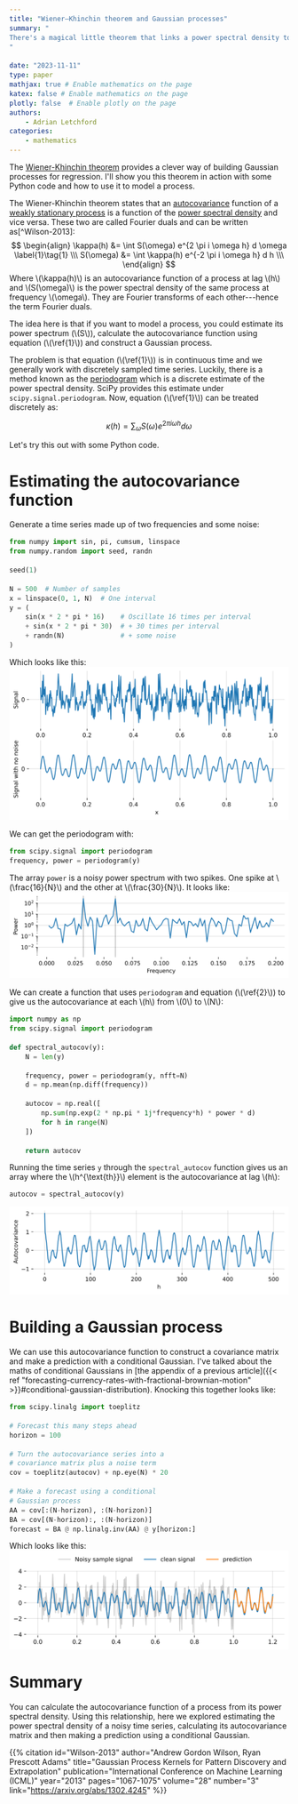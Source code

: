 ```yaml
---
title: "Wiener–Khinchin theorem and Gaussian processes"
summary: "
There's a magical little theorem that links a power spectral density to the autocovariance function. You can use this to quickly estimate Gaissian processes and model periodic time series.
"

date: "2023-11-11"
type: paper
mathjax: true # Enable mathematics on the page
katex: false # Enable mathematics on the page
plotly: false  # Enable plotly on the page
authors:
    - Adrian Letchford
categories:
    - mathematics
---
```


The [Wiener-Khinchin theorem](https://en.wikipedia.org/wiki/Wiener%E2%80%93Khinchin_theorem) provides a clever way of building Gaussian processes for regression. I'll show you this theorem in action with some Python code and how to use it to model a process.

 The Wiener-Khinchin theorem states that an [autocovariance](https://en.wikipedia.org/wiki/Autocovariance) function of a [weakly stationary process](https://en.wikipedia.org/wiki/Stationary_process#Weak_or_wide-sense_stationarity) is a function of the [power spectral density](https://en.wikipedia.org/wiki/Spectral_density) and vice versa. These two are called Fourier duals and can be written as[^Wilson-2013]:
$$
\begin{align}
\kappa(h) &= \int S(\omega) e^{2 \pi i \omega h} d \omega \label{1}\tag{1} \\\
S(\omega) &= \int \kappa(h) e^{-2 \pi i \omega h} d h \\\
\end{align}
$$
Where \\(\kappa(h)\\) is an autocovariance function of a process at lag \\(h\\) and \\(S(\omega)\\) is the power spectral density of the same process at frequency \\(\omega\\). They are Fourier transforms of each other---hence the term Fourier duals.

The idea here is that if you want to model a process, you could estimate its power spectrum (\\(S\\)), calculate the autocovariance function using equation (\\(\ref{1}\\)) and construct a Gaussian process.

The problem is that equation (\\(\ref{1}\\)) is in continuous time and we generally work with discretely sampled time series. Luckily, there is a method known as the [periodogram](https://en.wikipedia.org/wiki/Periodogram) which is a discrete estimate of the power spectral density. SciPy provides this estimate under `scipy.signal.periodogram`. Now, equation (\\(\ref{1}\\)) can be treated discretely as:

$$
\kappa(h) = \sum_{\omega} S(\omega) e^{2 \pi i \omega h} d \omega  \label{2}\tag{2}
$$


Let's try this out with some Python code.

# Estimating the autocovariance function

Generate a time series made up of two frequencies and some noise:
```python
from numpy import sin, pi, cumsum, linspace
from numpy.random import seed, randn

seed(1)

N = 500  # Number of samples
x = linspace(0, 1, N)  # One interval
y = (
    sin(x * 2 * pi * 16)    # Oscillate 16 times per interval
    + sin(x * 2 * pi * 30)  # + 30 times per interval
    + randn(N)              # + some noise
)
```

Which looks like this:
![](series.svg)

We can get the periodogram with:
```python
from scipy.signal import periodogram
frequency, power = periodogram(y)
```

The array `power` is a noisy power spectrum with two spikes. One spike at \\(\frac{16}{N}\\) and the other at \\(\frac{30}{N}\\). It looks like:
![](periodogram.svg)

We can create a function that uses `periodogram` and equation (\\(\ref{2}\\)) to give us the autocovariance at each \\(h\\) from \\(0\\) to \\(N\\):
```python
import numpy as np
from scipy.signal import periodogram

def spectral_autocov(y):
    N = len(y)
    
    frequency, power = periodogram(y, nfft=N)
    d = np.mean(np.diff(frequency))
    
    autocov = np.real([
        np.sum(np.exp(2 * np.pi * 1j*frequency*h) * power * d)
        for h in range(N)
    ])

    return autocov
```

Running the time series `y` through the `spectral_autocov` function gives us an array where the \\(h^{\text{th}}\\) element is the autocovariance at lag \\(h\\):
```python
autocov = spectral_autocov(y)
```
![](autocov.svg)

# Building a Gaussian process

We can use this autocovariance function to construct a covariance matrix and make a prediction with a conditional Gaussian. I've talked about the maths of conditional Gaussians in [the appendix of a previous article]({{< ref "forecasting-currency-rates-with-fractional-brownian-motion" >}}#conditional-gaussian-distribution). Knocking this together looks like:
```python
from scipy.linalg import toeplitz

# Forecast this many steps ahead
horizon = 100

# Turn the autocovariance series into a
# covariance matrix plus a noise term
cov = toeplitz(autocov) + np.eye(N) * 20

# Make a forecast using a conditional
# Gaussian process
AA = cov[:(N-horizon), :(N-horizon)]
BA = cov[(N-horizon):, :(N-horizon)]
forecast = BA @ np.linalg.inv(AA) @ y[horizon:]
```
Which looks like this:
![](result.svg)

# Summary

You can calculate the autocovariance function of a process from its power spectral density. Using this relationship, here we explored estimating the power spectral density of a noisy time series, calculating its autocovariance matrix and then making a prediction using a conditional Gaussian. 

{{% citation
    id="Wilson-2013"
    author="Andrew Gordon Wilson, Ryan Prescott Adams"
    title="Gaussian Process Kernels for Pattern Discovery and Extrapolation"
    publication="International Conference on Machine Learning (ICML)"
    year="2013"
    pages="1067-1075"
    volume="28"
    number="3"
    link="https://arxiv.org/abs/1302.4245"
%}}
